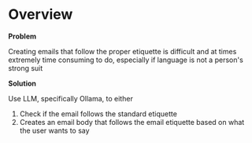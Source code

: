 # Overview
**Problem**

Creating emails that follow the proper etiquette is difficult and at times extremely time consuming to do, especially if language is not a person's strong suit

**Solution**

Use LLM, specifically Ollama, to either
1. Check if the email follows the standard etiquette
2. Creates an email body that follows the email etiquette based on what the user wants to say
